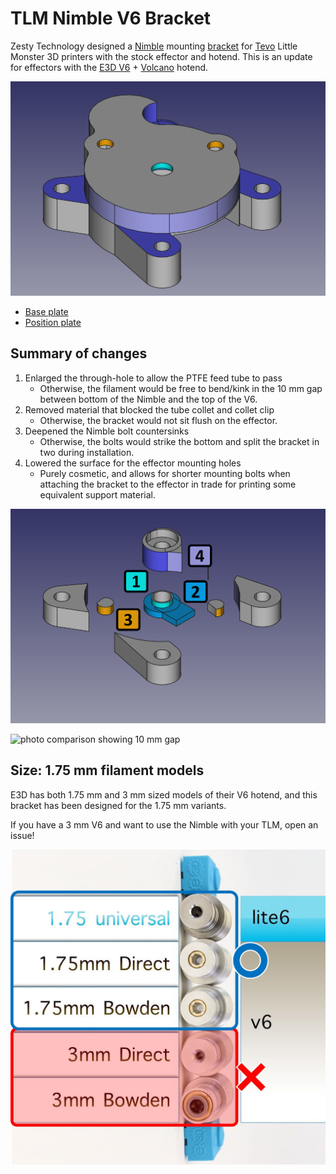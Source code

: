 # TLM Nimble V6 Bracket

Zesty Technology designed a [Nimble](https://zestytechnology.readthedocs.io/en/latest/nimble/index.html) mounting [bracket](https://www.thingiverse.com/thing:2701541) for [Tevo](https://tevo3dprinterstore.com) Little Monster 3D printers with the stock effector and hotend. This is an update for effectors with the [E3D V6](https://e3d-online.dozuki.com/Guide/V6+Assembly/6) + [Volcano](https://e3d-online.dozuki.com/Guide/Building+a+new+Volcano/9) hotend.

![rendering of the updated bracket](/docs/tlm-nimble-v6-freecad.png)

* [Base plate](blob/master/docs/tlm-nimble-v6-base-plate-freecad.stl)
* [Position plate](blob/master/docs/tlm-nimble-v6-position-plate-freecad.stl)

## Summary of changes

1. Enlarged the through-hole to allow the PTFE feed tube to pass
   - Otherwise, the filament would be free to bend/kink in the 10 mm gap between bottom of the Nimble and the top of the V6.
1. Removed material that blocked the tube collet and collet clip
   - Otherwise, the bracket would not sit flush on the effector.
1. Deepened the Nimble bolt countersinks
   - Otherwise, the bolts would strike the bottom and split the bracket in two during installation.
1. Lowered the surface for the effector mounting holes
   - Purely cosmetic, and allows for shorter mounting bolts when attaching the bracket to the effector in trade for printing some equivalent support material.

![rendering of the removed regions from the original bracket](/docs/regions-removed-labeled.png)

![photo comparison showing 10 mm gap](blob/master/docs/demo-comparison.gif)

## Size: 1.75 mm filament models

E3D has both 1.75 mm and 3 mm sized models of their V6 hotend, and this bracket has been designed for the 1.75 mm variants.

If you have a 3 mm V6 and want to use the Nimble with your TLM, open an issue!

![V6 model sizes](/docs/v6-models-supported.jpg)
